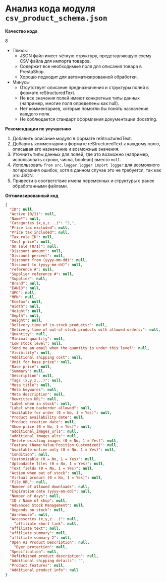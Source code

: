 # Анализ кода модуля `csv_product_schema.json`

**Качество кода**

8
-   Плюсы
    -   JSON файл имеет чёткую структуру, представляющую схему CSV файла для импорта товаров.
    -   Содержит все необходимые поля для описания товара в PrestaShop.
    -   Хорошо подходит для автоматизированной обработки.
-   Минусы
    -   Отсутствует описание предназначения и структуры полей в формате reStructuredText.
    -   Не все значения полей имеют конкретные типы данных (например, многие поля определены как null).
    -   Нет комментариев, которые помогли бы понять назначение каждого поля.
    -   Не соблюдается стандарт оформления документации docstring.

**Рекомендации по улучшению**

1.  Добавить описание модуля в формате reStructuredText.
2.  Добавить комментарии в формате reStructuredText к каждому полю, описывая его назначение и возможные значения.
3.  Уточнить типы данных для полей, где это возможно (например, использовать строки, числа, boolean) вместо `null`.
4.  Использовать `from src.logger.logger import logger` для возможного логирования ошибок, хотя в данном случае это не требуется, так как это JSON.
5.  Привести в соответствие имена переменных и структуры с ранее обработанными файлами.

**Оптимизированный код**

```json
{
  "ID": null,
  "Active (0/1)": null,
  "Name*": null,
  "Categories (x,y,z...)": "2,",
  "Price tax excluded": null,
  "Price tax included": null,
  "Tax rule ID": null,
  "Cost price": null,
  "On sale (0/1)": null,
  "Discount amount": null,
  "Discount percent": null,
  "Discount from (yyyy-mm-dd)": null,
  "Discount to (yyyy-mm-dd)": null,
  "reference #": null,
  "Supplier reference #": null,
  "Supplier": null,
  "Brand": null,
  "EAN13": null,
  "UPC": null,
  "MPN": null,
  "Ecotax": null,
  "Width": null,
  "Height": null,
  "Depth": null,
  "Weight": null,
  "Delivery time of in-stock products:": null,
  "Delivery time of out-of-stock products with allowed orders:": null,
  "Quantity": null,
  "Minimal quantity": null,
  "Low stock level": null,
  "Send me an email when the quantity is under this level": null,
  "Visibility": null,
  "Additional shipping cost": null,
  "Unit for base price": null,
  "Base price": null,
  "Summary": null,
  "Description": null,
  "Tags (x,y,z...)": null,
  "Meta title": null,
  "Meta keywords": null,
  "Meta description": null,
  "Rewritten URL": null,
  "Label when in stock": null,
  "Label when backorder allowed": null,
  "Available for order (0 = No, 1 = Yes)": null,
  "Product availability date": null,
  "Product creation date": null,
  "Show price (0 = No, 1 = Yes)": null,
  "additional_images_urls": null,
  "additional_images_alts": null,
  "Delete existing images (0 = No, 1 = Yes)": null,
  "Feature (Name:Value:Position:Customized)": null,
  "Available online only (0 = No, 1 = Yes)": null,
  "Condition": null,
  "Customizable (0 = No, 1 = Yes)": null,
  "Uploadable files (0 = No, 1 = Yes)": null,
  "Text fields (0 = No, 1 = Yes)": null,
  "Action when out of stock": null,
  "Virtual product (0 = No, 1 = Yes)": null,
  "File URL": null,
  "Number of allowed downloads": null,
  "Expiration date (yyyy-mm-dd)": null,
  "Number of days": null,
  "ID / Name of shop": null,
  "Advanced Stock Management": null,
  "Depends on stock": null,
  "Warehouse": null,
  "Accessories (x,y,z...)": null,
    "affiliate short link": null,
  "affiliate text": null,
  "affiliate summary": null,
  "affiliate summary 2": null,
  "Open AI Product Description": null,
    "Byer protection": null,
  "Specification": null,
  "Refirbished product description": null,
  "Additional shipping details": "",
  "Product features": null,
  "Additional product info": null
}
```